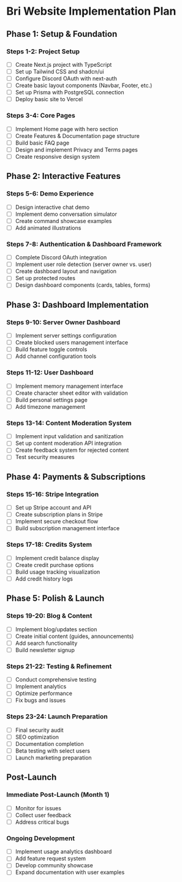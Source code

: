 # Bri Website Implementation Plan

## Phase 1: Setup & Foundation

### Steps 1-2: Project Setup
- [ ] Create Next.js project with TypeScript
- [ ] Set up Tailwind CSS and shadcn/ui
- [ ] Configure Discord OAuth with next-auth
- [ ] Create basic layout components (Navbar, Footer, etc.)
- [ ] Set up Prisma with PostgreSQL connection
- [ ] Deploy basic site to Vercel

### Steps 3-4: Core Pages
- [ ] Implement Home page with hero section
- [ ] Create Features & Documentation page structure
- [ ] Build basic FAQ page
- [ ] Design and implement Privacy and Terms pages
- [ ] Create responsive design system

## Phase 2: Interactive Features

### Steps 5-6: Demo Experience
- [ ] Design interactive chat demo
- [ ] Implement demo conversation simulator
- [ ] Create command showcase examples
- [ ] Add animated illustrations

### Steps 7-8: Authentication & Dashboard Framework
- [ ] Complete Discord OAuth integration
- [ ] Implement user role detection (server owner vs. user)
- [ ] Create dashboard layout and navigation
- [ ] Set up protected routes
- [ ] Design dashboard components (cards, tables, forms)

## Phase 3: Dashboard Implementation

### Steps 9-10: Server Owner Dashboard
- [ ] Implement server settings configuration
- [ ] Create blocked users management interface
- [ ] Build feature toggle controls
- [ ] Add channel configuration tools

### Steps 11-12: User Dashboard
- [ ] Implement memory management interface
- [ ] Create character sheet editor with validation
- [ ] Build personal settings page
- [ ] Add timezone management

### Steps 13-14: Content Moderation System
- [ ] Implement input validation and sanitization
- [ ] Set up content moderation API integration
- [ ] Create feedback system for rejected content
- [ ] Test security measures

## Phase 4: Payments & Subscriptions

### Steps 15-16: Stripe Integration
- [ ] Set up Stripe account and API
- [ ] Create subscription plans in Stripe
- [ ] Implement secure checkout flow
- [ ] Build subscription management interface

### Steps 17-18: Credits System
- [ ] Implement credit balance display
- [ ] Create credit purchase options
- [ ] Build usage tracking visualization
- [ ] Add credit history logs

## Phase 5: Polish & Launch

### Steps 19-20: Blog & Content
- [ ] Implement blog/updates section
- [ ] Create initial content (guides, announcements)
- [ ] Add search functionality
- [ ] Build newsletter signup

### Steps 21-22: Testing & Refinement
- [ ] Conduct comprehensive testing
- [ ] Implement analytics
- [ ] Optimize performance
- [ ] Fix bugs and issues

### Steps 23-24: Launch Preparation
- [ ] Final security audit
- [ ] SEO optimization
- [ ] Documentation completion
- [ ] Beta testing with select users
- [ ] Launch marketing preparation

## Post-Launch

### Immediate Post-Launch (Month 1)
- [ ] Monitor for issues
- [ ] Collect user feedback
- [ ] Address critical bugs

### Ongoing Development
- [ ] Implement usage analytics dashboard
- [ ] Add feature request system
- [ ] Develop community showcase
- [ ] Expand documentation with user examples